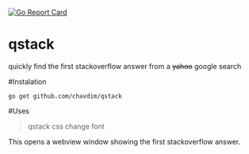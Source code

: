 [![Go Report Card](https://goreportcard.com/badge/github.com/chavdim/qstack)](https://goreportcard.com/report/github.com/chavdim/qstack)

# qstack
quickly find the first stackoverflow answer from a <s>yahoo</s> google search 

#Instalation
```
go get github.com/chavdim/qstack
```
#Uses
>qstack css change font

This opens a webview window showing the first stackoverflow answer.
